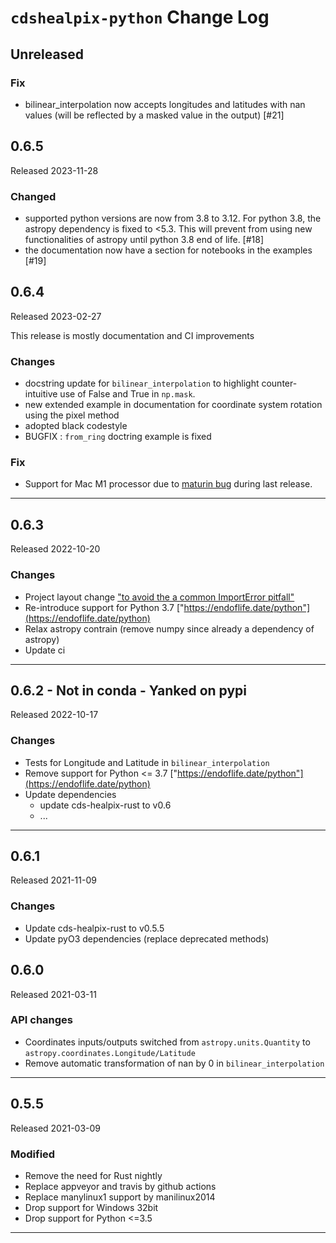 # `cdshealpix-python` Change Log

## Unreleased

### Fix

* bilinear_interpolation now accepts longitudes and latitudes with nan values (will be reflected by a masked value in the output) [#21]

## 0.6.5

Released 2023-11-28

### Changed

* supported python versions are now from 3.8 to 3.12. For python 3.8, the astropy dependency is fixed to <5.3.
This will prevent from using new functionalities of astropy until python 3.8 end of life. [#18]
* the documentation now have a section for notebooks in the examples [#19]

## 0.6.4

Released 2023-02-27

This release is mostly documentation and CI improvements

### Changes

* docstring update for ``bilinear_interpolation`` to highlight counter-intuitive use of False and True in ``np.mask``.
* new extended example in documentation for coordinate system rotation using the pixel method
* adopted black codestyle
* BUGFIX : ``from_ring`` doctring example is fixed

### Fix

* Support for Mac M1 processor due to [maturin bug](https://github.com/PyO3/maturin/issues/1207) during last release.


--------------------------------------------------------------------------------

## 0.6.3

Released 2022-10-20

### Changes

* Project layout change ["to avoid the a common ImportError pitfall"](https://github.com/PyO3/maturin#mixed-rustpython-projects)
* Re-introduce support for Python 3.7 ["https://endoflife.date/python"](https://endoflife.date/python)
* Relax astropy contrain (remove numpy since already a dependency of astropy)
* Update ci

--------------------------------------------------------------------------------

## 0.6.2 - Not in conda - Yanked on pypi

Released 2022-10-17

### Changes

* Tests for Longitude and Latitude in  `bilinear_interpolation`
* Remove support for Python <= 3.7 ["https://endoflife.date/python"](https://endoflife.date/python)
* Update dependencies
  * update cds-healpix-rust to v0.6
  * ...

--------------------------------------------------------------------------------

## 0.6.1

Released 2021-11-09

### Changes

* Update cds-healpix-rust to v0.5.5
* Update pyO3 dependencies (replace deprecated methods)

## 0.6.0

Released 2021-03-11

### API changes

* Coordinates inputs/outputs switched from `astropy.units.Quantity` to `astropy.coordinates.Longitude/Latitude`
* Remove automatic transformation of nan by 0 in `bilinear_interpolation`

--------------------------------------------------------------------------------

## 0.5.5

Released 2021-03-09

### Modified

* Remove the need for Rust nightly
* Replace appveyor and travis by github actions
* Replace manylinux1 support by manilinux2014
* Drop support for Windows 32bit
* Drop support for Python <=3.5

--------------------------------------------------------------------------------
